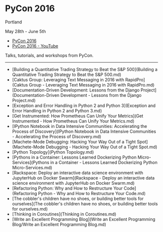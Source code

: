 # PyCon 2016

Portland

May 28th - June 5th

- [PyCon 2016](https://us.pycon.org/2016/)
- [PyCon 2016 - YouTube](https://www.youtube.com/channel/UCwTD5zJbsQGJN75MwbykYNw/feed)

Talks, tutorials, and workshops from PyCon.

---

- [Building a Quantitative Trading Strategy to Beat the S&P 500](Building a Quantitative Trading Strategy to Beat the S&P 500.md)
- [Caktus Group: Leveraging Text Messaging in 2016 with RapidPro](Caktus Group - Leveraging Text Messaging in 2016 with RapidPro.md)
- [Documentation-Driven Development: Lessons from the Django Project](Documentation-Driven Development - Lessons from the Django Project.md)
- [Exception and Error Handling in Python 2 and Python 3](Exception and Error Handling in Python 2 and Python 3.md)
- [Get Instrumented: How Prometheus Can Unify Your Metrics](Get Instrumented - How Prometheus Can Unify Your Metrics.md)
- [IPython Notebook in Data Intensive Communities: Accelerating the Process of Discovery](IPython Notebook in Data Intensive Communities - Accelerating the Process of Discovery.md)
- [Machete-Mode Debugging: Hacking Your Way Out of a Tight Spot](Machete-Mode Debugging - Hacking Your Way Out of a Tight Spot.md)
- [Python Topology](Python Topology.md)
- [Pythons in a Container: Lessons Learned Dockerizing Python Micro-Services](Pythons in a Container - Lessons Learned Dockerizing Python Micro-Services.md)
- [Rackspace: Deploy an interactive data science environment with JupyterHub on Docker Swarm](Rackspace - Deploy an interactive data science environment with JupyterHub on Docker Swarm.md)
- [Refactoring Python: Why and How to Restructure Your Code](Refactoring Python - Why and How to Restructure Your Code.md)
- [The cobbler's children have no shoes, or building better tools for ourselves](The cobbler's children have no shoes, or building better tools for ourselves.md)
- [Thinking in Coroutines](Thinking in Coroutines.md)
- [Write an Excellent Programming Blog](Write an Excellent Programming Blog/Write an Excellent Programming Blog.md)

